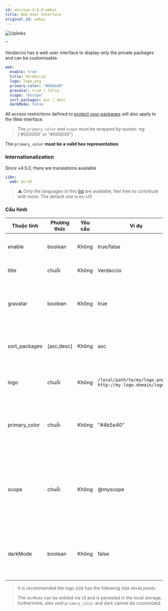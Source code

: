 ```yaml
---
id: version-4.6.0-webui
title: Web User Interface
original_id: webui
---
```


![Uplinks](https://user-images.githubusercontent.com/558752/52916111-fa4ba980-32db-11e9-8a64-f4e06eb920b3.png)

<div id="codefund">''</div>

Verdaccio has a web user interface to display only the private packages and can be customisable.

```yaml
web:
  enable: true
  title: Verdaccio
  logo: logo.png
  primary_color: "#4b5e40"
  gravatar: true | false
  scope: "@scope"
  sort_packages: asc | desc
  darkMode: false
```

All access restrictions defined to [protect your packages](protect-your-dependencies.md) will also apply to the Web Interface.

> The `primary_color` and `scope` must be wrapped by quotes: eg: ('#000000' or "#000000")

The `primary_color` **must be a valid hex representation**.

### Internationalization

*Since v4.5.0*, there are translations available

```yaml
i18n:
  web: en-US  
```

> ⚠️ Only the languages in this [list](https://github.com/verdaccio/ui/tree/master/i18n/translations) are available, feel free to contribute with more. The default one is es-US

### Cấu hình

| Thuộc tính    | Phương thức | Yêu cầu | Ví dụ                                                         | Hỗ trợ        | Miêu tả                                                                                                                  |
| ------------- | ----------- | ------- | ------------------------------------------------------------- | ------------- | ------------------------------------------------------------------------------------------------------------------------ |
| enable        | boolean     | Không   | true/false                                                    | tất cả        | allow to display the web interface                                                                                       |
| title         | chuỗi       | Không   | Verdaccio                                                     | tất cả        | HTML head title description                                                                                              |
| gravatar      | boolean     | Không   | true                                                          | `>v4`      | Gravatars will be generated under the hood if this property is enabled                                                   |
| sort_packages | [asc,desc]  | Không   | asc                                                           | `>v4`      | By default private packages are sorted by ascending                                                                      |
| logo          | chuỗi       | Không   | `/local/path/to/my/logo.png` `http://my.logo.domain/logo.png` | tất cả        | a URI where logo is located (header logo)                                                                                |
| primary_color | chuỗi       | Không   | "#4b5e40"                                                     | `>4`       | The primary color to use throughout the UI (header, etc)                                                                 |
| scope         | chuỗi       | Không   | @myscope                                                      | `>v3.x`    | If you're using this registry for a specific module scope, specify that scope to set it in the webui instructions header |
| darkMode      | boolean     | Không   | false                                                         | `>=v4.6.0` | This mode is an special theme for those want to live in the dark side                                                    |


> It is recommended the logo size has the following size `40x40` pixels.

> The `darMode` can be enbled via UI and is persisted in the local storage, furthermore, also void `primary_color` and dark cannot be customized.
